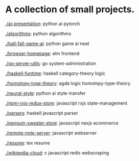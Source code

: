 # A collection of small projects.

[./ai-presentation](): python ai pytorch

[./algorithms](): python algorithms

[./ball-fall-game-ai](): python game ai neat

[./browser-homepage](): elm frontend

[./go-server-utils](): go system-administration

[./haskell-funtime](): haskell category-theory logic

[./homotopy-type-theory](): agda logic homotopy-type-theory

[./neural-style](): python ai style-transfer

[./npm-rxjs-redux-store](): javascript rxjs state-management

[./parsers](): haskell javascript parser

[./penguin-sweater-store](): javascript nexjs ecommerce

[./remote-note-server](): javascript webserver

[./resume](): tex resume

[./wikipedia-cloud](): c javascript redis webscraping
